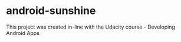 # android-sunshine
This project was created in-line with the Udacity course - Developing Android Apps
